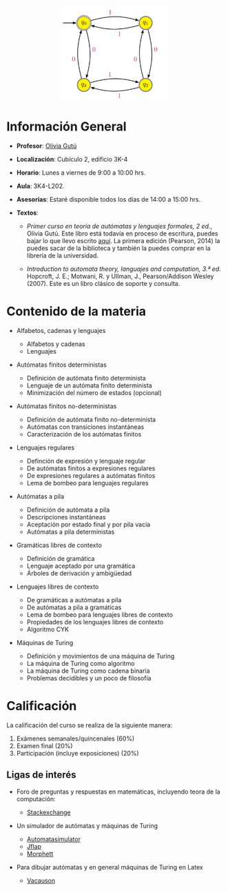 
<div style="text-align:center"><img src="figura2.png" width="250"></div>

# Información General

- **Profesor**: [Olivia Gutú](https://github.com/oliviagutu)

- **Localización**: Cubículo 2, edificio 3K-4

- **Horario**: Lunes a viernes de 9:00 a 10:00 hrs.

- **Aula**: 3K4-L202.


- **Asesorías**: Estaré disponible todos los días de 14:00 a 15:00 hrs. 

- **Textos**: 
    - *Primer curso en teoría de autómatas y lenguajes formales, 2 ed.*, Olivia Gutú. Este libro está todavía en proceso de escritura, puedes bajar lo que llevo escrito [aquí](LibroAutomatas2.daEdicion.pdf). La primera edición (Pearson, 2014) la puedes sacar de la biblioteca y también la puedes comprar en la librería de la universidad. 
 
   - *Introduction to automata theory, languajes and computation, 3.ª ed*. Hopcroft, J. E.; Motwani, R. y Ullman, J., Pearson/Addison Wesley (2007). Este es un libro clásico de soporte y consulta.


# Contenido de la materia

- Alfabetos, cadenas y lenguajes
    -    Alfabetos y cadenas
    -    Lenguajes
    
- Autómatas finitos deterministas
    -    Definición de autómata finito determinista
    -    Lenguaje de un autómata finito determinista
    -    Minimización del número de estados (opcional)
    
- Autómatas finitos no-deterministas
    -    Definición de autómata finito no-determinista
    -    Autómatas con transiciones instantáneas
    -    Caracterización de los autómatas finitos
    
- Lenguajes regulares
    -    Definción de expresión y lenguaje regular
    -    De autómatas finitos a expresiones regulares
    -    De expresiones regulares a autómatas finitos
    -    Lema de bombeo para lenguajes regulares
    
- Autómatas a pila
    -    Definición de autómata a pila
    -    Descripciones instantáneas
    -    Aceptación por estado final y por pila vacía
    -    Autómatas a pila deterministas
    
- Gramáticas libres de contexto
    -    Definición de gramática
    -    Lenguaje aceptado por una gramática
    -    Árboles de derivación y ambigüedad
   
- Lenguajes libres de contexto
    -    De gramáticas a autómatas a pila
    -    De autómatas a pila a gramáticas
    -    Lema de bombeo para lenguajes libres de contexto
    -    Propiedades de los lenguajes libres de contexto
    -    Algoritmo CYK
    
- Máquinas de Turing
    -    Definición y movimientos de una máquina de Turing
    -    La máquina de Turing como algoritmo
    -    La máquina de Turing como cadena binaria
    -    Problemas decidibles y un poco de filosofía

# Calificación

La calificación del curso se realiza de la siguiente manera:

1. Exámenes semanales/quincenales (60%)
3. Examen final (20%)
4. Participación (incluye exposiciones) (20%)


## Ligas de interés

- Foro de preguntas y respuestas en matemáticas, incluyendo teora de la computación:
    -   [Stackexchange](http://cs.stackexchange.com/)

- Un simulador de autómatas y máquinas de Turing
   -    [Automatasimulator](http://automatonsimulator.com/)
   -    [Jflap](http://www.jflap.org/tutorial/pda/construct/)
   -    [Morphett](http://morphett.info/turing/turing.html)

- Para dibujar autómatas y en general máquinas de Turing en Latex
   -    [Vacauson](http://vaucanson-project.org/resources/VCManual.pdf)
   


